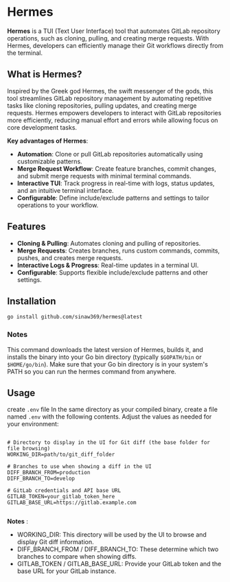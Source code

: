 # Hermes

**Hermes** is a TUI (Text User Interface) tool that automates GitLab repository operations, such as cloning, pulling, and creating merge requests. With Hermes, developers can efficiently manage their Git workflows directly from the terminal.

## What is Hermes?

Inspired by the Greek god Hermes, the swift messenger of the gods, this tool streamlines GitLab repository management by automating repetitive tasks like cloning repositories, pulling updates, and creating merge requests. Hermes empowers developers to interact with GitLab repositories more efficiently, reducing manual effort and errors while allowing focus on core development tasks.

**Key advantages of Hermes**:
- **Automation**: Clone or pull GitLab repositories automatically using customizable patterns.
- **Merge Request Workflow**: Create feature branches, commit changes, and submit merge requests with minimal terminal commands.
- **Interactive TUI**: Track progress in real-time with logs, status updates, and an intuitive terminal interface.
- **Configurable**: Define include/exclude patterns and settings to tailor operations to your workflow.

## Features

- **Cloning & Pulling**: Automates cloning and pulling of repositories.
- **Merge Requests**: Creates branches, runs custom commands, commits, pushes, and creates merge requests.
- **Interactive Logs & Progress**: Real-time updates in a terminal UI.
- **Configurable**: Supports flexible include/exclude patterns and other settings.
## Installation
```bash
go install github.com/sinaw369/hermes@latest
```
### Notes
This command downloads the latest version of Hermes, builds it,
and installs the binary into your Go bin directory (typically `$GOPATH/bin` or `$HOME/go/bin`).
Make sure that your Go bin directory is in your system's PATH so you can run the hermes command from anywhere.
## Usage

create ```.env``` file
In the same directory as your compiled binary, create a file named `.env` with the following contents. Adjust the values as needed for your environment:
```.env

# Directory to display in the UI for Git diff (the base folder for file browsing)
WORKING_DIR=path/to/git_diff_folder

# Branches to use when showing a diff in the UI
DIFF_BRANCH_FROM=production
DIFF_BRANCH_TO=develop

# GitLab credentials and API base URL
GITLAB_TOKEN=your_gitlab_token_here
GITLAB_BASE_URL=https://gitlab.example.com


```
**Notes** :
* WORKING_DIR: This directory will be used by the UI to browse and display Git diff information.
* DIFF_BRANCH_FROM / DIFF_BRANCH_TO: These determine which two branches to compare when showing diffs.
* GITLAB_TOKEN / GITLAB_BASE_URL: Provide your GitLab token and the base URL for your GitLab instance.
